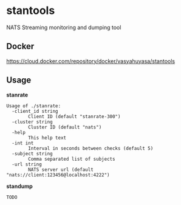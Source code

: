 # stantools

NATS Streaming monitoring and dumping tool

## Docker

https://cloud.docker.com/repository/docker/vasyahuyasa/stantools

## Usage

__stanrate__

```
Usage of ./stanrate:
  -client_id string
        Client ID (default "stanrate-300")
  -cluster string
        Cluster ID (default "nats")
  -help
        This help text
  -int int
        Interval in seconds between checks (default 5)
  -subject string
        Comma separated list of subjects
  -url string
        NATS server url (default "nats://client:123456@localhost:4222")
```

__standump__

```
TODO
```